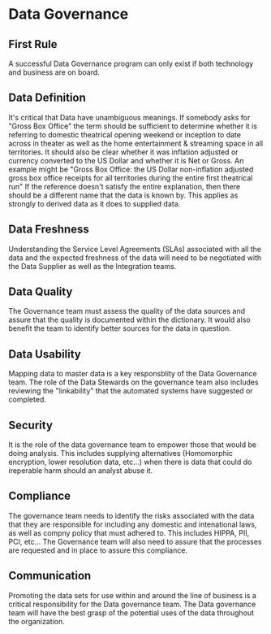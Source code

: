 # Data Governance

## First Rule

A successful Data Governance program can only exist if both technology and business are on board.

## Data Definition
It's critical that Data have unambiguous meanings.  If somebody asks for "Gross Box Office" the term should be sufficient to determine whether it is referring to domestic theatrical opening weekend or inception to date across in theater as well as the home entertainment & streaming space in all territories.  It should also be clear whether it was inflation adjusted or currency converted to the US Dollar and whether it is Net or Gross.  An example might be "Gross Box Office: the US Dollar non-inflation adjusted gross box office receipts for all territories during the entire first theatrical run"  If the reference doesn't satisfy the entire explanation, then there should be a different name that the data is known by.  This applies as strongly to derived data as it does to supplied data.

## Data Freshness
Understanding the Service Level Agreements (SLAs) associated with all the data and the expected freshness of the data will need to be negotiated with the Data Supplier as well as the Integration teams.

## Data Quality
The Governance team must assess the quality of the data sources and assure that the quality is documented within the dictionary.   It would also benefit the team to identify better sources for the data in question.

## Data Usability
Mapping data to master data is a key responsblity of the Data Governance team.  The role of the Data Stewards on the governance team also includes reviewing the "linkability" that the automated systems have suggested or completed.

## Security
It is the role of the data governance team to empower those that would be doing analysis.   This includes supplying alternatives (Homomorphic encryption, lower resolution data, etc...) when there is data that could do ireperable harm should an analyst abuse it.

## Compliance
The governance team needs to identify the risks associated with the data that they are responsible for including any domestic and intenational laws, as well as compny policy that must adhered to.  This includes HIPPA, PII, PCI, etc...  The Governance team will also need to assure that the processes are requested and in place to assure this compliance.

## Communication
Promoting the data sets for use within and around the line of business is a critical responsibility for the Data governance team.  The Data governance team will have the best grasp of the potential uses of the data throughout the organization.
